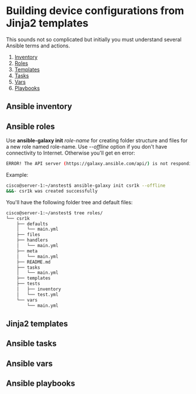 # Building device configurations from Jinja2 templates

This sounds not so complicated but initially you must understand several Ansible terms and actions.
1. [Inventory](#inventory)
2. [Roles](#roles)
3. [Templates](#jinja2)
4. [Tasks](#tasks)
5. [Vars](#vars)
6. [Playbooks](#playbooks)

## <a id="inventory"></a>Ansible inventory

## <a id="roles"></a>Ansible roles
Use **ansible-galaxy init** *role-name* for creating folder structure and files for a new role named role-name. Use *--offline* option if you don't have connectivity to Internet. Otherwise you'll get en error:

```sh
ERROR! The API server (https://galaxy.ansible.com/api/) is not responding, please try again later.
```

Example:
```sh
cisco@server-1:~/anstest$ ansible-galaxy init csr1k --offline
&&&- csr1k was created successfully
```
You'll have the following folder tree and default files:
```sh
cisco@server-1:~/anstest$ tree roles/
└── csr1k
    ├── defaults
    │   └── main.yml
    ├── files
    ├── handlers
    │   └── main.yml
    ├── meta
    │   └── main.yml
    ├── README.md
    ├── tasks
    │   └── main.yml
    ├── templates
    ├── tests
    │   ├── inventory
    │   └── test.yml
    └── vars
        └── main.yml
```

## <a id="jinja2"></a>Jinja2 templates

## <a id="tasks"></a>Ansible tasks

## <a id="vars"></a>Ansible vars

## <a id="playbooks"></a>Ansible playbooks
